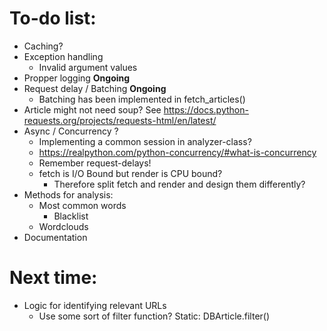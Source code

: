 # To-do list:

* Caching?
* Exception handling
  * Invalid argument values
* Propper logging **Ongoing**
* Request delay / Batching **Ongoing**
  * Batching has been implemented in fetch_articles()
* Article might not need soup? See https://docs.python-requests.org/projects/requests-html/en/latest/
* Async / Concurrency ?
  * Implementing a common session in analyzer-class?
  * https://realpython.com/python-concurrency/#what-is-concurrency
  * Remember request-delays!
  * fetch is I/O Bound but render is CPU bound?
    * Therefore split fetch and render and design them differently?
* Methods for analysis:
  * Most common words
    * Blacklist
  * Wordclouds
* Documentation

# Next time:
* Logic for identifying relevant URLs
  * Use some sort of filter function? Static: DBArticle.filter()
